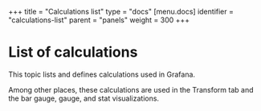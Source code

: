 +++
title = "Calculations list"
type = "docs"
[menu.docs]
identifier = "calculations-list"
parent = "panels"
weight = 300
+++

# List of calculations

This topic lists and defines calculations used in Grafana.

Among other places, these calculations are used in the Transform tab and the bar gauge, gauge, and stat visualizations.

